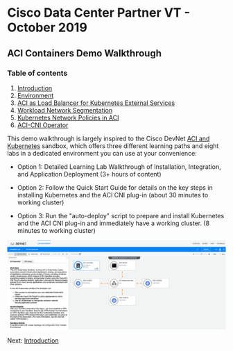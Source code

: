 # Cisco Data Center Partner VT - October 2019
## ACI Containers Demo Walkthrough
### Table of contents

1. [Introduction](https://github.com/rtortori/emear-pvt-aci-containers/blob/master/1-intro.md)
2. [Environment](https://github.com/rtortori/emear-pvt-aci-containers/blob/master/2-environment.md)
3. [ACI as Load Balancer for Kubernetes External Services](https://github.com/rtortori/emear-pvt-aci-containers/blob/master/3-load-balancing-ext-kube-services.md)
4. [Workload Network Segmentation](https://github.com/rtortori/emear-pvt-aci-containers/blob/master/4-workload-net-segmentation.md)
5. [Kubernetes Network Policies in ACI](https://github.com/rtortori/emear-pvt-aci-containers/blob/master/5-network-policies.md)
5. [ACI-CNI Operator](https://github.com/rtortori/emear-pvt-aci-containers/blob/master/6-aci-cni-operator.md) 

This demo walkthrough is largely inspired to the Cisco DevNet [ACI and Kubernetes](https://developer.cisco.com/docs/sandbox/#!data-center) sandbox, which offers three different learning paths and eight labs in a dedicated environment you can use at your convenience:

- Option 1: Detailed Learning Lab Walkthrough of Installation, Integration, and Application Deployment (3+ hours of content)

- Option 2: Follow the Quick Start Guide for details on the key steps in installing Kubernetes and the ACI CNI plug-in (about 30 minutes to working cluster)

- Option 3: Run the "auto-deploy" script to prepare and install Kubernetes and the ACI CNI plug-in and immediately have a working cluster. (8 minutes to working cluster)

![DevNet sandbox](images/sandbox.png)

Next: [Introduction](1-intro.md)